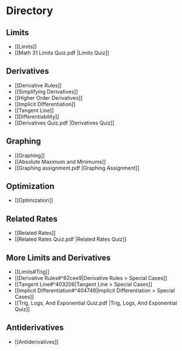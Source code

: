 # Directory
## Limits
- [[Limits]]
- [[Math 31 Limits Quiz.pdf |Limits Quiz]]
## Derivatives
- [[Derivative Rules]]
- [[Simplifying Derivatives]]
- [[Higher Order Derivatives]]
- [[Implicit Differentiation]]
- [[Tangent Line]]
- [[Differentiability]]
- [[Derivatives Quiz.pdf |Derivatives Quiz]]
## Graphing
- [[Graphing]]
- [[Absolute Maximum and Minimums]]
- [[Graphing assignment.pdf |Graphing Assignment]]
## Optimization
- [[Optimization]]
## Related Rates
- [[Related Rates]]
- [[Related Rates Quiz.pdf |Related Rates Quiz]]
## More Limits and Derivatives
- [[Limits#Trig]]
- [[Derivative Rules#^62cee9|Derivative Rules > Special Cases]]
- [[Tangent Line#^403206|Tangent Line > Special Cases]]
- [[Implicit Differentiation#^404749|Implicit Differentiation > Special Cases]]
- [[Trig, Logs, And Exponential Quiz.pdf |Trig, Logs, And Exponential Quiz]]
## Antiderivatives
- [[Antiderivatives]]